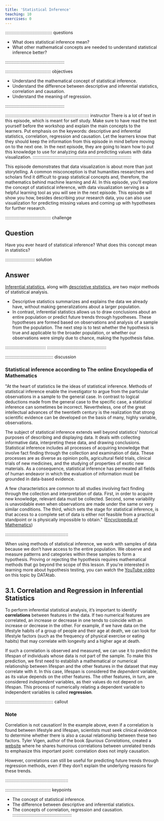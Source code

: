 ```yaml
---
title: 'Statistical Inference'
teaching: 10
exercises: 0
---
```



:::::::::::::::::::::::::::::::::::::: questions 

- What does statistical inference mean?
- What other mathematical concepts are needed to understand statistical inference better?

::::::::::::::::::::::::::::::::::::::::::::::::

::::::::::::::::::::::::::::::::::::: objectives

- Understand the mathematical concept of statistical inference.
- Understand the difference between descriptive and inferential statistics, correlation and causation. 
- Understand the meaning of regression. 

::::::::::::::::::::::::::::::::::::::::::::::::

:::::::::::::::::::::::::::::::::::::::::::::::::::::::::::::::::::: instructor
There is a lot of text in this episode, which is meant for self study. Make sure to have read the text yourself
before the workshop and explain the main concepts to the learners. Put emphasis on the keywords: descriptive and 
inferential statistics, correlation, regression and causation. Let the learners know that they should keep the 
information from this episode in mind before moving on to the next one. In the next episode, they are going to 
learn how to put this knowledge to use for analyzing data and predicting values with data visualization. 
::::::::::::::::::::::::::::::::::::::::::::::::::::::::::::::::::::::::::::::::


This episode demonstrates that data visualization is about more than just storytelling. A common misconception is 
that humanities researchers and scholars find it difficult to grasp statistical concepts and, therefore, the 
mathematics behind machine learning and AI. In this episode, you'll explore the concept of statistical inference, 
with data visualization serving as a helpful learning tool as you will see in the next episode. This episode will 
show you how, besides describing your research data, you can also use visualization for predicting missing values 
and coming up with hypotheses for further research. 

::::::::::::::::::::::::::::::::::::: challenge 

## Question

Have you ever heard of statistical inference? What does this concept mean in statistics?

:::::::::::::::::::::::: solution 

## Answer
 
<u>Inferential statistics</u>, along with <u>descriptive ststistics</u>, are two major methods of statistical analysis. 

- Descriptive statistics summarizes and explains the data we already have, without making generalizations about a 
larger population.
- In contrast, inferential statistics allows us to draw conclusions about an entire population or predict future 
trends through hypotheses. These hypotheses are formed based on observations and analysis of a sample from the 
population. The next step is to test whether the hypothesis is true and applicable to the broader population, or 
whether our observations were simply due to chance, making the hypothesis false.

:::::::::::::::::::::::::::::::::
::::::::::::::::::::::::::::::::::::::::::::::::

::::::::::::::::::::::::::::::::::::::: discussion

### Statistical inference according to The online Encyclopedia of Mathematics

"At the heart of statistics lie the ideas of statistical inference. Methods of statistical inference enable the 
investigator to argue from the particular observations in a sample to the general case. In contrast to logical 
deductions made from the general case to the specific case, a statistical inference can sometimes be incorrect. 
Nevertheless, one of the great intellectual advances of the twentieth century is the realization that strong 
scientific evidence can be developed on the basis of many, highly variable, observations.

The subject of statistical inference extends well beyond statistics' historical purposes of describing and 
displaying data. It deals with collecting informative data, interpreting these data, and drawing conclusions. 
Statistical inference includes all processes of acquiring knowledge that involve fact finding through the 
collection and examination of data. These processes are as diverse as opinion polls, agricultural field trials, 
clinical trials of new medicines, and the studying of properties of exotic new materials. As a consequence, 
statistical inference has permeated all fields of human endeavor in which the evaluation of information must 
be grounded in data-based evidence.

A few characteristics are common to all studies involving fact finding through the collection and interpretation 
of data. First, in order to acquire new knowledge, relevant data must be collected. Second, some variability 
is unavoidable even when observations are made under the same or very similar conditions. The third, which sets 
the stage for statistical inference, is that access to a complete set of data is either not feasible from a 
practical standpoint or is physically impossible to obtain." 
([Encyclopedia of Mathematics](https://encyclopediaofmath.org/wiki/Statistical_inference))

:::::::::::::::::::::::::::::::::::::::::::::::::::

When using methods of statistical inference, we work with samples of data because we don’t have access to the 
entire population. We observe and measure patterns and categories within these samples to form a hypothesis. 
Proving or rejecting the hypothesis requires mathematical methods that go beyond the scope of this lesson. 
If you're interested in learning more about hypothesis testing, you can watch the 
[YouTube video](https://www.youtube.com/watch?v=2fgQ_8AKhJY) on this topic by DATAtab. 

## 3.1. Correlation and Regression in Inferential Statistics

To perform inferential statistical analysis, it’s important to identify **correlations** between features in the data. 
If two numerical features are correlated, an increase or decrease in one tends to coincide with an increase or 
decrease in the other. For example, if we have data on the lifestyle habits of a group of people and their age at 
death, we can look for lifestyle factors (such as the frequency of physical exercise or eating habits) that may 
correlate with longevity and a higher age at death.

If such a correlation is observed and measured, we can use it to predict the lifespan of individuals whose data 
is not part of the sample. To make this prediction, we first need to establish a mathematical or numerical 
relationship between lifespan and the other features in the dataset that may correlate with it. In this case, 
lifespan is considered the *dependent* variable, as its value depends on the other features. The other features, 
in turn, are considered *independent* variables, as their values do not depend on lifespan. This process of 
numerically relating a dependent variable to independent variables is called **regression**.

::::::::::::::::::::::::::::::::::::::: callout

### Note

Correlation is not causation! In the example above, even if a correlation is found between lifestyle 
and lifespan, scientists must seek clinical evidence to determine whether there is also a causal relationship 
between these two factors. Tyler Vigen, author of the book *Spurious Correlations*, created a 
[website](https://www.tylervigen.com/spurious-correlations) where he shares humorous correlations between 
unrelated trends to emphasize this important point: correlation does not imply causation.

However, correlations can still be useful for predicting future trends through regression methods, 
even if they don’t explain the underlying reasons for these trends.

:::::::::::::::::::::::::::::::::::::::::::::::::::

::::::::::::::::::::::::::::::::::::: keypoints 

- The concept of statistical inference. 
- The difference between descriptive and inferential statistics.
- The concepts of correlation, regression and causation.
::::::::::::::::::::::::::::::::::::::::::::::::

